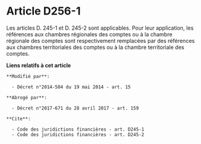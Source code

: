 # Article D256-1

Les articles D. 245-1 et D. 245-2 sont applicables. Pour leur application, les références aux chambres régionales des comptes
ou à la chambre régionale des comptes sont respectivement remplacées par des références aux chambres territoriales des
comptes ou à la chambre territoriale des comptes.

**Liens relatifs à cet article**

	**Modifié par**:

	  - Décret n°2014-504 du 19 mai 2014 - art. 15

	**Abrogé par**:

	  - Décret n°2017-671 du 28 avril 2017 - art. 159

	**Cite**:

	  - Code des juridictions financières - art. D245-1
	  - Code des juridictions financières - art. D245-2
